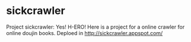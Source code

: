 sickcrawler
===========

Project sickcrawler: Yes! H-ERO!
Here is a project for a online crawler for online doujin books.
Deploed in http://sickcrawler.appspot.com/
